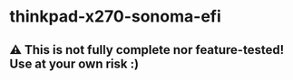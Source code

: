 # thinkpad-x270-sonoma-efi
## ⚠️ This is not fully complete nor feature-tested! Use at your own risk :) 
